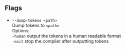 ## Flags

* `--dump-tokens <path>` \
Dump tokens to `<path>` \
Options: \
`-human` output the tokens in a human readable format \
`-exit` stop the compiler after outputting tokens
  